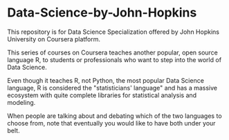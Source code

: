 # Data-Science-by-John-Hopkins

This repository is for Data Science Specialization offered by John Hopkins University on Coursera platform.

This series of courses on Coursera teaches another popular, open source language R, to students or professionals who want to step into the world of Data Science.  

Even though it teaches R, not Python, the most popular Data Science language, R is considered the "statisticians' language" and has a massive ecosystem with quite complete libraries for statistical analysis and modeling.

When people are talking about and debating which of the two languages to choose from, note that eventually you would like to have both under your belt.
